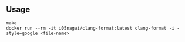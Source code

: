 

## Usage
```
make
docker run --rm -it i05nagai/clang-format:latest clang-format -i -style=google <file-name>
```

